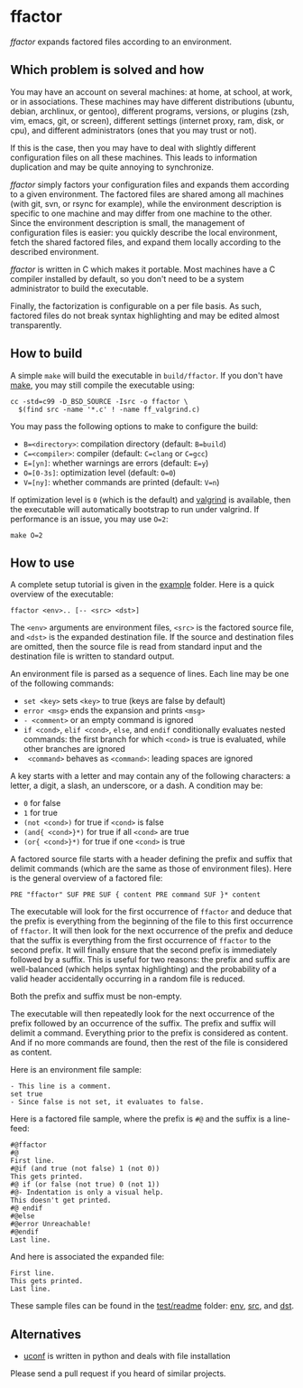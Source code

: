 ffactor
=======

*ffactor* expands factored files according to an environment.


Which problem is solved and how
-------------------------------

You may have an account on several machines: at home, at school, at
work, or in associations. These machines may have different
distributions (ubuntu, debian, archlinux, or gentoo), different
programs, versions, or plugins (zsh, vim, emacs, git, or screen),
different settings (internet proxy, ram, disk, or cpu), and different
administrators (ones that you may trust or not).

If this is the case, then you may have to deal with slightly different
configuration files on all these machines. This leads to information
duplication and may be quite annoying to synchronize.

*ffactor* simply factors your configuration files and expands them
according to a given environment. The factored files are shared among
all machines (with git, svn, or rsync for example), while the
environment description is specific to one machine and may differ from
one machine to the other. Since the environment description is small,
the management of configuration files is easier: you quickly describe
the local environment, fetch the shared factored files, and expand
them locally according to the described environment.

*ffactor* is written in C which makes it portable. Most machines have
a C compiler installed by default, so you don't need to be a system
administrator to build the executable.

Finally, the factorization is configurable on a per file basis. As
such, factored files do not break syntax highlighting and may be
edited almost transparently.


How to build
------------

A simple `make` will build the executable in `build/ffactor`. If you
don't have [make](https://en.wikipedia.org/wiki/Make_%28software%29),
you may still compile the executable using:

    cc -std=c99 -D_BSD_SOURCE -Isrc -o ffactor \
      $(find src -name '*.c' ! -name ff_valgrind.c)

You may pass the following options to make to configure the build:
- `B=<directory>`: compilation directory (default: `B=build`)
- `C=<compiler>`: compiler (default: `C=clang` or `C=gcc`)
- `E=[yn]`: whether warnings are errors (default: `E=y`)
- `O=[0-3s]`: optimization level (default: `O=0`)
- `V=[ny]`: whether commands are printed (default: `V=n`)

If optimization level is `0` (which is the default) and
[valgrind](https://en.wikipedia.org/wiki/Valgrind) is available, then
the executable will automatically bootstrap to run under valgrind. If
performance is an issue, you may use `O=2`:

    make O=2


How to use
----------

A complete setup tutorial is given in the [example](example) folder.
Here is a quick overview of the executable:

    ffactor <env>.. [-- <src> <dst>]

The `<env>` arguments are environment files, `<src>` is the factored
source file, and `<dst>` is the expanded destination file. If the
source and destination files are omitted, then the source file is read
from standard input and the destination file is written to standard
output.

An environment file is parsed as a sequence of lines. Each line may be
one of the following commands:
- `set <key>` sets `<key>` to true (keys are false by default)
- `error <msg>` ends the expansion and prints `<msg>`
- `- <comment>` or an empty command is ignored
- `if <cond>`, `elif <cond>`, `else`, and `endif` conditionally
  evaluates nested commands: the first branch for which `<cond>` is
  true is evaluated, while other branches are ignored
- ` <command>` behaves as `<command>`: leading spaces are ignored

A key starts with a letter and may contain any of the following
characters: a letter, a digit, a slash, an underscore, or a dash. A
condition may be:
- `0` for false
- `1` for true
- `(not <cond>)` for true if `<cond>` is false
- `(and{ <cond>}*)` for true if all `<cond>` are true
- `(or{ <cond>}*)` for true if one `<cond>` is true

A factored source file starts with a header defining the prefix and
suffix that delimit commands (which are the same as those of
environment files). Here is the general overview of a factored file:

    PRE "ffactor" SUF PRE SUF { content PRE command SUF }* content

The executable will look for the first occurrence of `ffactor` and
deduce that the prefix is everything from the beginning of the file to
this first occurrence of `ffactor`. It will then look for the next
occurrence of the prefix and deduce that the suffix is everything from
the first occurrence of `ffactor` to the second prefix. It will
finally ensure that the second prefix is immediately followed by a
suffix. This is useful for two reasons: the prefix and suffix are
well-balanced (which helps syntax highlighting) and the probability of
a valid header accidentally occurring in a random file is reduced.

Both the prefix and suffix must be non-empty.

The executable will then repeatedly look for the next occurrence of
the prefix followed by an occurrence of the suffix. The prefix and
suffix will delimit a command. Everything prior to the prefix is
considered as content. And if no more commands are found, then the
rest of the file is considered as content.

Here is an environment file sample:

    - This line is a comment.
    set true
    - Since false is not set, it evaluates to false.

Here is a factored file sample, where the prefix is `#@` and the
suffix is a line-feed:

    #@ffactor
    #@
    First line.
    #@if (and true (not false) 1 (not 0))
    This gets printed.
    #@ if (or false (not true) 0 (not 1))
    #@- Indentation is only a visual help.
    This doesn't get printed.
    #@ endif
    #@else
    #@error Unreachable!
    #@endif
    Last line.

And here is associated the expanded file:

    First line.
    This gets printed.
    Last line.

These sample files can be found in the [test/readme](test/readme)
folder: [env](test/readme/env), [src](test/readme/in), and
[dst](test/readme/out.oracle).


Alternatives
------------

- [uconf](https://github.com/rbarrois/uconf) is written in python and
  deals with file installation

Please send a pull request if you heard of similar projects.
